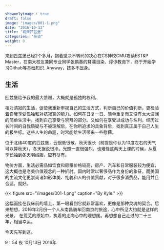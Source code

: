 ```yaml
---

showonlyimage : true
draft: false
image: "images/001-1.png"
date: "2016-10-13"
title: "初来匹兹堡"
categories: "杂谈"
weight: 0
---
```


来到匹兹堡已经2个多月，抱着坚决不转码的决心在CS神校CMU攻读EST&P Master，在南大校友兼同专业同学张鹏基的耳濡目染、谆谆教诲下，终于开始学习Github等基础知识. Anyway，技多不压身。

<!--more-->

## 生活
匹兹堡给予我的最大馈赠，大概就是孤独的权利。

相对清寂的生活，促使我重新审视自己的生活方式，判断自己的价值判断，更检验着自我享受孤独和对抗寂寞的能力。如何在日复一日、简单重复而又没有太大波澜的简单生活中，找到自己享受与崇拜的部分。又如何在享受过成功与名利，经历过长时间的自我质疑与不被理解后，在你所追求的具象背后，找到真正属于自己人生的极坐标。这些人生的命题，时常能给生活带来一些慰藉。

位于北纬40度的匹兹堡，云很低很散，秋天很长（前提是你认为10度左右的天气可以算秋天），冬天据说很冷。光照一直很强烈，也难怪这两天上课的时候，从夏季长袖到冬天羽绒服，应有尽有。

物价方面，生活必需品如饮食和房租价格较高，房产、汽车和日常服装较为便宜，这大概也是老美价值观念的一种折射。国内时常以奢侈品作为身份的象征，而美国的主流文化更崇尚诸如形体美、礼貌和人的价值贡献，对于很多消费品，能用并且合适，就好。

{{< figure src="/images/001-1.png" caption="By Kyle." >}}

这幅画挂在我床前的墙上，第一眼看到它就非常喜欢，更像是那种灵魂的契合。后来想想，2016年2月份一个人从南昌骑车回南京的旅途，心中所见大约就是这样的光景，
在荒芜的原始中，执着的走向心中的理想国。再想想自己走过的二十三年，相当幸运。

今天先写到这。

9：54 夜 10月13日 2016年


